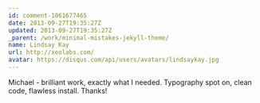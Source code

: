 ```yaml
---
id: comment-1061677465
date: 2013-09-27T19:35:27Z
updated: 2013-09-27T19:35:27Z
_parent: /work/minimal-mistakes-jekyll-theme/
name: Lindsay Kay
url: http://xeolabs.com/
avatar: https://disqus.com/api/users/avatars/lindsaykay.jpg
---
```


Michael - brilliant work, exactly what I needed. Typography spot on, clean code,
flawless install. Thanks!

